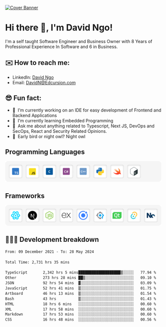 [![Cover Banner](https://res.cloudinary.com/edcursion/image/upload/v1715731242/David%20Github/uvpes6dpzvlnc9w0f94z.png)](https://www.linkedin.com/in/-david-ngo)

# Hi there 👋, I'm David Ngo!

I'm a self taught Software Engineer and Business Owner with 8 Years of Professional Experience In
Software and 6 in Business.

## ✉️ How to reach me:

- LinkedIn: [David Ngo](https://www.linkedin.com/in/-david-ngo/)
- Email: [DavidN@Edcursion.com](mailto:DavidN@Edcursion.com)

## 😎 Fun fact:

- 🔭 &nbsp;I’m currently working on an IDE for easy development of Frontend and Backend Applications
- 🌱 &nbsp;I’m currently learning Embedded Programming
- 💬 &nbsp;Ask me about anything related to Typescript, Next JS, DevOps and SecOps, React and
  Security Related Opinions.
- 🦉 &nbsp;Early bird or night owl? Night owl

## Programming Languages

![Experence](/assets/Programming.png)

## Frameworks

![Experence](/assets/Frameworks.png)

## 🧑🏻‍💻 **Development breakdown**

<!--START_SECTION:waka-->

```txt
From: 09 December 2021 - To: 28 May 2024

Total Time: 2,731 hrs 35 mins

TypeScript       2,342 hrs 5 mins███████████████████▒░░░░░   77.94 %
Other            273 hrs 28 mins ██▒░░░░░░░░░░░░░░░░░░░░░░   09.10 %
JSON             92 hrs 54 mins  ▓░░░░░░░░░░░░░░░░░░░░░░░░   03.09 %
JavaScript       52 hrs 41 mins  ▒░░░░░░░░░░░░░░░░░░░░░░░░   01.75 %
Artboard         46 hrs 13 mins  ▒░░░░░░░░░░░░░░░░░░░░░░░░   01.54 %
Bash             43 hrs          ▒░░░░░░░░░░░░░░░░░░░░░░░░   01.43 %
HTML             18 hrs 6 mins   ░░░░░░░░░░░░░░░░░░░░░░░░░   00.60 %
XML              17 hrs 58 mins  ░░░░░░░░░░░░░░░░░░░░░░░░░   00.60 %
Markdown         17 hrs 53 mins  ░░░░░░░░░░░░░░░░░░░░░░░░░   00.60 %
CSS              16 hrs 48 mins  ░░░░░░░░░░░░░░░░░░░░░░░░░   00.56 %
```

<!--END_SECTION:waka-->
